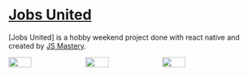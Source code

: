 # [Jobs United](https://www.tailwindtoolbox.com/)

[Jobs United] is a hobby weekend project done with react native and created by [JS Mastery](https://www.youtube.com/watch?v=mJ3bGvy0WAY).

<div style="display: flex;">
  <img src="https://res.cloudinary.com/fitrip/image/upload/v1698660134/Simulator_Screen_Shot_-_iPhone_13_-_2023-10-30_at_09.26.40_fbnwaf.png" width="30%"/>
  <img src="https://res.cloudinary.com/fitrip/image/upload/v1698660133/Simulator_Screen_Shot_-_iPhone_13_-_2023-10-30_at_09.27.12_dfvdzr.png" width="30%"/> 
  <img src="https://res.cloudinary.com/fitrip/image/upload/v1698660133/Simulator_Screen_Shot_-_iPhone_13_-_2023-10-30_at_09.25.21_zrpupw.png" width="30%"/>
</div>
